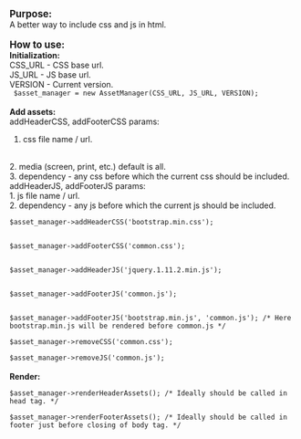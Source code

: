 <big><strong>Purpose:</strong></big>
<br/>
A better way to include css and js in html.
<br/>
<br/>
<big><strong>How to use:</strong></big>
<br/>
<strong>Initialization:</strong>
<br/>
CSS_URL - CSS base url.
<br/>
JS_URL - JS base url.
<br/>
VERSION - Current version.
<br/>
<code>
$asset_manager = new AssetManager(CSS_URL, JS_URL, VERSION);
</code>
<br/>
<strong>Add assets:</strong>
<br/>
addHeaderCSS, addFooterCSS params:
<br/>
1. css file name / url.
<br/>
2. media (screen, print, etc.) default is all.
<br/>
3. dependency - any css before which the current css should be included.
<br/>
addHeaderJS, addFooterJS params:
<br/>
1. js file name / url.
<br/>
2. dependency - any js before which the current js should be included.
<br/>
<code>
$asset_manager->addHeaderCSS('bootstrap.min.css');
<br/>
$asset_manager->addFooterCSS('common.css');
<br/>
$asset_manager->addHeaderJS('jquery.1.11.2.min.js');
<br/>
$asset_manager->addFooterJS('common.js');
<br/>
$asset_manager->addFooterJS('bootstrap.min.js', 'common.js'); /* Here bootstrap.min.js will be rendered before common.js */<br/>
$asset_manager->removeCSS('common.css');<br/>
$asset_manager->removeJS('common.js');
</code>
<br/>
<strong>Render:</strong>
<br/>
<code>
$asset_manager->renderHeaderAssets(); /* Ideally should be called in head tag. */<br/>
$asset_manager->renderFooterAssets(); /* Ideally should be called in footer just before closing of body tag. */
</code>
